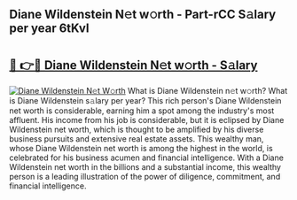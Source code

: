 ## Diane Wildenstein N𝚎t w𝚘rth - Part-rCC S𝚊lary per year 6tKvl

# <h2><a href="http://gc48onq.nevu.top/?p=Diane+Wildenstein">🔗 👉🔴 Diane Wildenstein N𝚎t w𝚘rth - S𝚊lary</a></h2>

[![Diane Wildenstein N𝚎t W𝚘rth](https://i.imgur.com/Oavwk0R.jpeg)](http://gc48onq.nevu.top/?p=Diane+Wildenstein)
What is Diane Wildenstein n𝚎t w𝚘rth? What is Diane Wildenstein s𝚊lary per year?
This rich person's Diane Wildenstein net worth is considerable, earning him a spot among the industry's most affluent. His income from his job is considerable, but it is eclipsed by Diane Wildenstein net worth, which is thought to be amplified by his diverse business pursuits and extensive real estate assets. This wealthy man, whose Diane Wildenstein net worth is among the highest in the world, is celebrated for his business acumen and financial intelligence. With a Diane Wildenstein net worth in the billions and a substantial income, this wealthy person is a leading illustration of the power of diligence, commitment, and financial intelligence.
